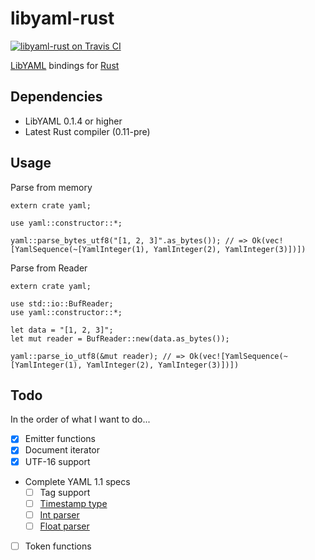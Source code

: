 libyaml-rust
============

[![libyaml-rust on Travis CI][travis-image]][travis]

[travis-image]: https://travis-ci.org/kimhyunkang/libyaml-rust.png
[travis]: https://travis-ci.org/kimhyunkang/libyaml-rust

[LibYAML][libyaml-home] bindings for [Rust][rust-home]

[libyaml-home]: http://pyyaml.org/wiki/LibYAML
[rust-home]: http://www.rust-lang.org/

Dependencies
------------

* LibYAML 0.1.4 or higher
* Latest Rust compiler (0.11-pre)

Usage
-----

Parse from memory

~~~~ {.rust}
extern crate yaml;

use yaml::constructor::*;

yaml::parse_bytes_utf8("[1, 2, 3]".as_bytes()); // => Ok(vec![YamlSequence(~[YamlInteger(1), YamlInteger(2), YamlInteger(3)])])
~~~~

Parse from Reader

~~~~ {.rust}
extern crate yaml;

use std::io::BufReader;
use yaml::constructor::*;

let data = "[1, 2, 3]";
let mut reader = BufReader::new(data.as_bytes());

yaml::parse_io_utf8(&mut reader); // => Ok(vec![YamlSequence(~[YamlInteger(1), YamlInteger(2), YamlInteger(3)])])
~~~~

Todo
----

In the order of what I want to do...

- [x] Emitter functions
- [x] Document iterator
- [x] UTF-16 support
- Complete YAML 1.1 specs
  - [ ] Tag support
  - [ ] [Timestamp type](http://yaml.org/type/timestamp.html)
  - [ ] [Int parser](http://yaml.org/type/int.html)
  - [ ] [Float parser](http://yaml.org/type/float.html)
- [ ] Token functions
